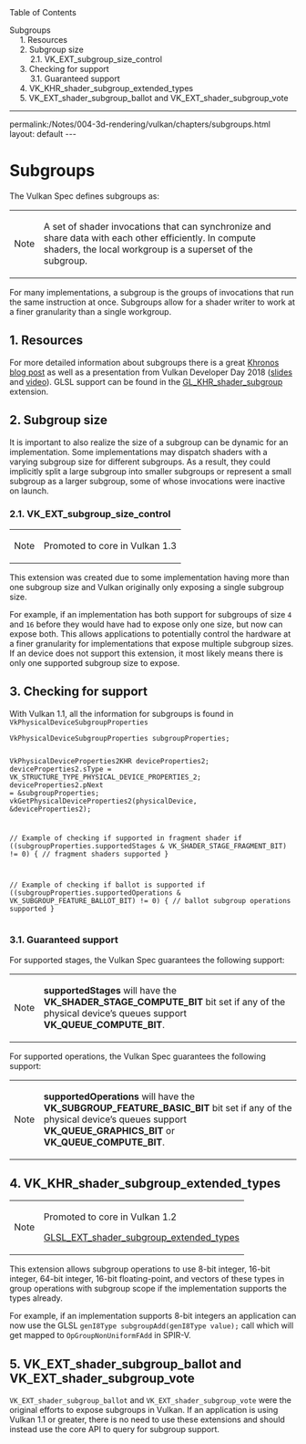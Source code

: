 <div id="toc" class="toc">
<div id="toctitle">Table of Contents</div>
<ul class="sectlevel0">
<li><a href="#subgroups">Subgroups</a>
<ul class="sectlevel1">
<li><a href="#_resources">1. Resources</a></li>
<li><a href="#_subgroup_size">2. Subgroup size</a>
<ul class="sectlevel2">
<li><a href="#VK_EXT_subgroup_size_control">2.1. VK_EXT_subgroup_size_control</a></li>
</ul>
</li>
<li><a href="#_checking_for_support">3. Checking for support</a>
<ul class="sectlevel2">
<li><a href="#_guaranteed_support">3.1. Guaranteed support</a></li>
</ul>
</li>
<li><a href="#VK_KHR_shader_subgroup_extended_types">4. VK_KHR_shader_subgroup_extended_types</a></li>
<li><a href="#VK_EXT_shader_subgroup_ballot-and-VK_EXT_shader_subgroup_vote">5. VK_EXT_shader_subgroup_ballot and VK_EXT_shader_subgroup_vote</a></li>
</ul>
</li>
</ul>
</div>
<hr>
<div class="paragraph">
<p>permalink:/Notes/004-3d-rendering/vulkan/chapters/subgroups.html
layout: default
---</p>
</div>
<h1 id="subgroups" class="sect0">Subgroups</h1>
<div class="paragraph">
<p>The Vulkan Spec defines subgroups as:</p>
</div>
<div class="admonitionblock note">
<table>
<tr>
<td class="icon">
<div class="title">Note</div>
</td>
<td class="content">
<div class="paragraph">
<p>A set of shader invocations that can synchronize and share data with each other efficiently. In compute shaders, the local workgroup is a superset of the subgroup.</p>
</div>
</td>
</tr>
</table>
</div>
<div class="paragraph">
<p>For many implementations, a subgroup is the groups of invocations that run the same instruction at once. Subgroups allow for a shader writer to work at a finer granularity than a single workgroup.</p>
</div>
<div class="sect1">
<h2 id="_resources">1. Resources</h2>
<div class="sectionbody">
<div class="paragraph">
<p>For more detailed information about subgroups there is a great <a href="https://www.khronos.org/blog/vulkan-subgroup-tutorial">Khronos blog post</a> as well as a presentation from Vulkan Developer Day 2018 (<a href="https://www.khronos.org/assets/uploads/developers/library/2018-vulkan-devday/06-subgroups.pdf">slides</a> and <a href="https://www.youtube.com/watch?v=8MyqQLu_tW0">video</a>). GLSL support can be found in the <a href="https://github.com/KhronosGroup/GLSL/blob/master/extensions/khr/GL_KHR_shader_subgroup.txt">GL_KHR_shader_subgroup</a> extension.</p>
</div>
</div>
</div>
<div class="sect1">
<h2 id="_subgroup_size">2. Subgroup size</h2>
<div class="sectionbody">
<div class="paragraph">
<p>It is important to also realize the size of a subgroup can be dynamic for an implementation. Some implementations may dispatch shaders with a varying subgroup size for different subgroups. As a result, they could implicitly split a large subgroup into smaller subgroups or represent a small subgroup as a larger subgroup, some of whose invocations were inactive on launch.</p>
</div>
<div class="sect2">
<h3 id="VK_EXT_subgroup_size_control">2.1. VK_EXT_subgroup_size_control</h3>
<div class="admonitionblock note">
<table>
<tr>
<td class="icon">
<div class="title">Note</div>
</td>
<td class="content">
<div class="paragraph">
<p>Promoted to core in Vulkan 1.3</p>
</div>
</td>
</tr>
</table>
</div>
<div class="paragraph">
<p>This extension was created due to some implementation having more than one subgroup size and Vulkan originally only exposing a single subgroup size.</p>
</div>
<div class="paragraph">
<p>For example, if an implementation has both support for subgroups of size <code>4</code> and <code>16</code> before they would have had to expose only one size, but now can expose both. This allows applications to potentially control the hardware at a finer granularity for implementations that expose multiple subgroup sizes. If an device does not support this extension, it most likely means there is only one supported subgroup size to expose.</p>
</div>
</div>
</div>
</div>
<div class="sect1">
<h2 id="_checking_for_support">3. Checking for support</h2>
<div class="sectionbody">
<div class="paragraph">
<p>With Vulkan 1.1, all the information for subgroups is found in <code>VkPhysicalDeviceSubgroupProperties</code></p>
</div>
<div class="listingblock">
<div class="content">
<pre class="highlight"><code class="language-cpp" data-lang="cpp">VkPhysicalDeviceSubgroupProperties subgroupProperties;

VkPhysicalDeviceProperties2KHR deviceProperties2;
deviceProperties2.sType      = VK_STRUCTURE_TYPE_PHYSICAL_DEVICE_PROPERTIES_2;
deviceProperties2.pNext      = &amp;subgroupProperties;
vkGetPhysicalDeviceProperties2(physicalDevice, &amp;deviceProperties2);

// Example of checking if supported in fragment shader
if ((subgroupProperties.supportedStages &amp; VK_SHADER_STAGE_FRAGMENT_BIT) != 0) {
    // fragment shaders supported
}

// Example of checking if ballot is supported
if ((subgroupProperties.supportedOperations &amp; VK_SUBGROUP_FEATURE_BALLOT_BIT) != 0) {
    // ballot subgroup operations supported
}</code></pre>
</div>
</div>
<div class="sect2">
<h3 id="_guaranteed_support">3.1. Guaranteed support</h3>
<div class="paragraph">
<p>For supported stages, the Vulkan Spec guarantees the following support:</p>
</div>
<div class="admonitionblock note">
<table>
<tr>
<td class="icon">
<div class="title">Note</div>
</td>
<td class="content">
<div class="paragraph">
<p><strong>supportedStages</strong> will have the <strong>VK_SHADER_STAGE_COMPUTE_BIT</strong> bit set if any of the physical device&#8217;s queues support <strong>VK_QUEUE_COMPUTE_BIT</strong>.</p>
</div>
</td>
</tr>
</table>
</div>
<div class="paragraph">
<p>For supported operations, the Vulkan Spec guarantees the following support:</p>
</div>
<div class="admonitionblock note">
<table>
<tr>
<td class="icon">
<div class="title">Note</div>
</td>
<td class="content">
<div class="paragraph">
<p><strong>supportedOperations</strong> will have the <strong>VK_SUBGROUP_FEATURE_BASIC_BIT</strong> bit set if any of the physical device&#8217;s queues support <strong>VK_QUEUE_GRAPHICS_BIT</strong> or <strong>VK_QUEUE_COMPUTE_BIT</strong>.</p>
</div>
</td>
</tr>
</table>
</div>
</div>
</div>
</div>
<div class="sect1">
<h2 id="VK_KHR_shader_subgroup_extended_types">4. VK_KHR_shader_subgroup_extended_types</h2>
<div class="sectionbody">
<div class="admonitionblock note">
<table>
<tr>
<td class="icon">
<div class="title">Note</div>
</td>
<td class="content">
<div class="paragraph">
<p>Promoted to core in Vulkan 1.2</p>
</div>
<div class="paragraph">
<p><a href="https://github.com/KhronosGroup/GLSL/blob/master/extensions/ext/GLSL_EXT_shader_subgroup_extended_types.txt">GLSL_EXT_shader_subgroup_extended_types</a></p>
</div>
</td>
</tr>
</table>
</div>
<div class="paragraph">
<p>This extension allows subgroup operations to use 8-bit integer, 16-bit integer, 64-bit integer, 16-bit floating-point, and vectors of these types in group operations with subgroup scope if the implementation supports the types already.</p>
</div>
<div class="paragraph">
<p>For example, if an implementation supports 8-bit integers an application can now use the GLSL <code>genI8Type subgroupAdd(genI8Type value);</code> call which will get mapped to <code>OpGroupNonUniformFAdd</code> in SPIR-V.</p>
</div>
</div>
</div>
<div class="sect1">
<h2 id="VK_EXT_shader_subgroup_ballot-and-VK_EXT_shader_subgroup_vote">5. VK_EXT_shader_subgroup_ballot and VK_EXT_shader_subgroup_vote</h2>
<div class="sectionbody">
<div class="paragraph">
<p><code>VK_EXT_shader_subgroup_ballot</code> and <code>VK_EXT_shader_subgroup_vote</code> were the original efforts to expose subgroups in Vulkan. If an application is using Vulkan 1.1 or greater, there is no need to use these extensions and should instead use the core API to query for subgroup support.</p>
</div>
</div>
</div>